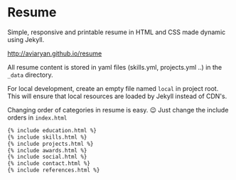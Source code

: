 # Resume

Simple, responsive and printable resume in HTML and CSS made dynamic using Jekyll.

http://aviaryan.github.io/resume

All resume content is stored in yaml files (skills.yml, projects.yml ..) in the `_data` directory. 

For local development, create an empty file named `local` in project root. This will ensure that local resources are loaded by Jekyll instead of CDN's.

Changing order of categories in resume is easy. :wink: Just change the include orders in `index.html`

```html
{% include education.html %}
{% include skills.html %}
{% include projects.html %}
{% include awards.html %}
{% include social.html %}
{% include contact.html %}
{% include references.html %}
```